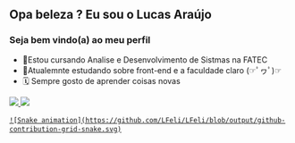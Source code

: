 ## Opa beleza ? Eu sou o Lucas Araújo
### Seja bem vindo(a) ao meu perfil

- 📘Estou cursando Analise e Desenvolvimento de Sistmas na FATEC
- 📌Atualemnte estudando sobre front-end e a faculdade claro (☞ﾟヮﾟ)☞
- 🗓 Sempre gosto de aprender coisas novas

 <div>
  <a href="https://github.com/LFeli">
  <img height="150em" src="https://github-readme-stats.vercel.app/api?username=LFeli&show_icons=true&theme=dark&include_all_commits=true&count_private=true"/>
  <img height="150em" src="https://github-readme-stats.vercel.app/api/top-langs/?username=LFeli&layout=compact&langs_count=7&theme=dark"/>
   
    ![Snake animation](https://github.com/LFeli/LFeli/blob/output/github-contribution-grid-snake.svg)
</div>
  
 
  

